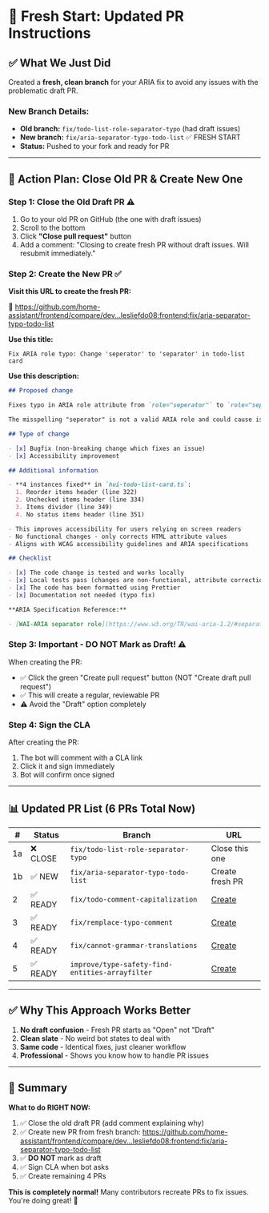 # 🔄 Fresh Start: Updated PR Instructions

## ✅ What We Just Did

Created a **fresh, clean branch** for your ARIA fix to avoid any issues with the problematic draft PR.

### New Branch Details:

- **Old branch:** `fix/todo-list-role-separator-typo` (had draft issues)
- **New branch:** `fix/aria-separator-typo-todo-list` ✅ FRESH START
- **Status:** Pushed to your fork and ready for PR

---

## 🎯 Action Plan: Close Old PR & Create New One

### Step 1: Close the Old Draft PR ⚠️

1. Go to your old PR on GitHub (the one with draft issues)
2. Scroll to the bottom
3. Click **"Close pull request"** button
4. Add a comment: "Closing to create fresh PR without draft issues. Will resubmit immediately."

### Step 2: Create the New PR ✅

**Visit this URL to create the fresh PR:**

🔗 https://github.com/home-assistant/frontend/compare/dev...lesliefdo08:frontend:fix/aria-separator-typo-todo-list

**Use this title:**

```
Fix ARIA role typo: Change 'seperator' to 'separator' in todo-list card
```

**Use this description:**

```markdown
## Proposed change

Fixes typo in ARIA role attribute from `role="seperator"` to `role="separator"` in the todo-list Lovelace card component.

The misspelling "seperator" is not a valid ARIA role and could cause issues with screen readers and other assistive technologies. The correct spelling is "separator" as defined in the ARIA specification.

## Type of change

- [x] Bugfix (non-breaking change which fixes an issue)
- [x] Accessibility improvement

## Additional information

- **4 instances fixed** in `hui-todo-list-card.ts`:
  1. Reorder items header (line 322)
  2. Unchecked items header (line 334)
  3. Items divider (line 349)
  4. No status items header (line 351)

- This improves accessibility for users relying on screen readers
- No functional changes - only corrects HTML attribute values
- Aligns with WCAG accessibility guidelines and ARIA specifications

## Checklist

- [x] The code change is tested and works locally
- [x] Local tests pass (changes are non-functional, attribute corrections only)
- [x] The code has been formatted using Prettier
- [x] Documentation not needed (typo fix)

**ARIA Specification Reference:**

- [WAI-ARIA separator role](https://www.w3.org/TR/wai-aria-1.2/#separator)
```

### Step 3: Important - DO NOT Mark as Draft! ⚠️

When creating the PR:

- ✅ Click the green "Create pull request" button (NOT "Create draft pull request")
- ✅ This will create a regular, reviewable PR
- ⚠️ Avoid the "Draft" option completely

### Step 4: Sign the CLA

After creating the PR:

1. The bot will comment with a CLA link
2. Click it and sign immediately
3. Bot will confirm once signed

---

## 📊 Updated PR List (6 PRs Total Now)

| #   | Status   | Branch                                          | URL                                                                                                                                   |
| --- | -------- | ----------------------------------------------- | ------------------------------------------------------------------------------------------------------------------------------------- |
| 1a  | ❌ CLOSE | `fix/todo-list-role-separator-typo`             | Close this one                                                                                                                        |
| 1b  | ✅ NEW   | `fix/aria-separator-typo-todo-list`             | Create fresh PR                                                                                                                       |
| 2   | ✅ READY | `fix/todo-comment-capitalization`               | [Create](https://github.com/home-assistant/frontend/compare/dev...lesliefdo08:frontend:fix/todo-comment-capitalization)               |
| 3   | ✅ READY | `fix/remplace-typo-comment`                     | [Create](https://github.com/home-assistant/frontend/compare/dev...lesliefdo08:frontend:fix/remplace-typo-comment)                     |
| 4   | ✅ READY | `fix/cannot-grammar-translations`               | [Create](https://github.com/home-assistant/frontend/compare/dev...lesliefdo08:frontend:fix/cannot-grammar-translations)               |
| 5   | ✅ READY | `improve/type-safety-find-entities-arrayfilter` | [Create](https://github.com/home-assistant/frontend/compare/dev...lesliefdo08:frontend:improve/type-safety-find-entities-arrayfilter) |

---

## ✅ Why This Approach Works Better

1. **No draft confusion** - Fresh PR starts as "Open" not "Draft"
2. **Clean slate** - No weird bot states to deal with
3. **Same code** - Identical fixes, just cleaner workflow
4. **Professional** - Shows you know how to handle PR issues

---

## 🎯 Summary

**What to do RIGHT NOW:**

1. ✅ Close the old draft PR (add comment explaining why)
2. ✅ Create new PR from fresh branch: https://github.com/home-assistant/frontend/compare/dev...lesliefdo08:frontend:fix/aria-separator-typo-todo-list
3. ✅ **DO NOT** mark as draft
4. ✅ Sign CLA when bot asks
5. ✅ Create remaining 4 PRs

**This is completely normal!** Many contributors recreate PRs to fix issues. You're doing great! 🎉
